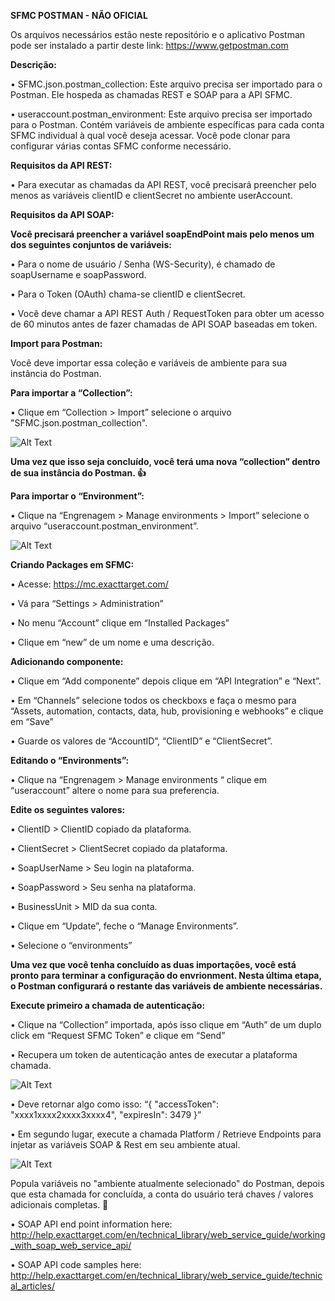 <b>SFMC POSTMAN  - NÃO OFICIAL</b>

Os arquivos necessários estão neste repositório e o aplicativo Postman pode ser instalado a partir deste link: https://www.getpostman.com

<b>Descrição:</b>

•	SFMC.json.postman_collection: Este arquivo precisa ser importado para o Postman. Ele hospeda as chamadas REST e SOAP para a API SFMC.

•	useraccount.postman_environment: Este arquivo precisa ser importado para o Postman. Contém variáveis de ambiente específicas para cada conta SFMC individual à qual você deseja acessar. Você pode clonar para configurar várias contas SFMC conforme necessário.

<b>Requisitos da API REST:</b>

• Para executar as chamadas da API REST, você precisará preencher pelo menos as variáveis clientID e clientSecret no ambiente userAccount.

<b>Requisitos da API SOAP:</b>

<b>Você precisará preencher a variável soapEndPoint mais pelo menos um dos seguintes conjuntos de variáveis:</b>

•	Para o nome de usuário / Senha (WS-Security), é chamado  de soapUsername e soapPassword.

•	Para o Token (OAuth) chama-se clientID e clientSecret.

•	Você deve chamar a API REST Auth / RequestToken para obter um acesso de 60 minutos antes de fazer chamadas de API SOAP baseadas em token.

<b>Import para Postman:</b>

Você deve importar essa coleção e variáveis de ambiente para sua instância do Postman.

<b>Para importar a “Collection”:</b>

•	Clique em “Collection > Import” selecione o arquivo "SFMC.json.postman_collection".

![Alt Text](https://github.com/jsds96/sfmc-postman/blob/master/img/Import_postman_collection.png)

<b>Uma vez que isso seja concluído, você terá uma nova “collection” dentro de sua instância do Postman. :+1:</b>

<b>Para importar o “Environment”:</b>

•	Clique na “Engrenagem > Manage environments > Import” selecione o arquivo “useraccount.postman_environment”.

![Alt Text](https://github.com/jsds96/sfmc-postman/blob/master/img/Manage_Environments.png)

<b>Criando Packages em SFMC:</b>

•	Acesse: https://mc.exacttarget.com/

•	Vá para “Settings > Administration”

•	No menu “Account” clique em “Installed Packages”

•	Clique em “new” de um nome e uma descrição.

<b>Adicionando componente:</b>

•	Clique em “Add componente” depois clique em “API Integration” e “Next”.

•	Em “Channels” selecione todos os checkboxs e faça o mesmo para “Assets, automation, contacts, data, hub, provisioning e webhooks” e clique em “Save”

•	Guarde os valores de “AccountID”, “ClientID” e “ClientSecret”.

<b>Editando o “Environments”:</b>

•	Clique na “Engrenagem > Manage environments “ clique em “useraccount” altere o nome para sua preferencia.

<b>Edite os seguintes valores:</b>

•	ClientID > ClientID copiado da plataforma.

•	ClientSecret > ClientSecret copiado da plataforma.

•	SoapUserName > Seu login na plataforma.

•	SoapPassword > Seu senha na plataforma.

•	BusinessUnit > MID da sua conta.

•	Clique em “Update”, feche o “Manage Environments”.

•	Selecione o “environments”

<b>Uma vez que você tenha concluído as duas importações, você está pronto para terminar a configuração do envrionment. Nesta última etapa, o Postman configurará o restante das variáveis de ambiente necessárias.</b>

<b>Execute primeiro a chamada de autenticação:</b>

•	Clique na “Collection” importada, após isso clique em “Auth” de um duplo click em “Request SFMC Token” e clique em “Send”

•	Recupera um token de autenticação antes de executar a plataforma chamada.

![Alt Text](https://github.com/jsds96/sfmc-postman/blob/master/img/Request_Token.png)

• Deve retornar algo como isso:
“{
    "accessToken": "xxxx1xxxx2xxxx3xxxx4",
    "expiresIn": 3479
}”

•	Em segundo lugar, execute a chamada Platform / Retrieve Endpoints para injetar as variáveis SOAP & Rest em seu ambiente atual.

![Alt Text](https://github.com/jsds96/sfmc-postman/blob/master/img/Request_EndPoint.png)

Popula variáveis no "ambiente atualmente selecionado" do Postman, depois que esta chamada for concluída, a conta do usuário terá chaves / valores adicionais completas. :clap:

•	SOAP API end point information here: http://help.exacttarget.com/en/technical_library/web_service_guide/working_with_soap_web_service_api/

•	SOAP API code samples here: http://help.exacttarget.com/en/technical_library/web_service_guide/technical_articles/

